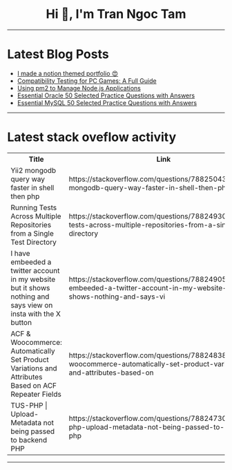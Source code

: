 <h1 align="center">Hi 👋, I'm Tran Ngoc Tam</h1>

---

# Latest Blog Posts 
<!-- BLOG-POST-LIST:START -->
- [I made a notion themed portfolio 😍](https://dev.to/paul_freeman/i-made-a-notion-themed-portfolio-3g3l)
- [Compatibility Testing for PC Games: A Full Guide](https://dev.to/wetest/compatibility-testing-for-pc-games-a-full-guide-4j92)
- [Using pm2 to Manage Node.js Applications](https://dev.to/hoaitx/using-pm2-to-manage-nodejs-applications-5ep7)
- [Essential Oracle 50 Selected Practice Questions with Answers](https://dev.to/tom8daafe63765434221/essential-oracle-50-selected-practice-questions-with-answers-2l9m)
- [Essential MySQL 50 Selected Practice Questions with Answers](https://dev.to/tom8daafe63765434221/essential-mysql-50-selected-practice-questions-with-answers-147m)
<!-- BLOG-POST-LIST:END -->

---

# Latest stack oveflow activity
<table>
  <tr><th>Title</th><th>Link</th></tr>
  <!-- STACKOVERFLOW:START --><tr><td>Yii2 mongodb query way faster in shell then php</td><td>https://stackoverflow.com/questions/78825043/yii2-mongodb-query-way-faster-in-shell-then-php</td></tr><tr><td>Running Tests Across Multiple Repositories from a Single Test Directory</td><td>https://stackoverflow.com/questions/78824930/running-tests-across-multiple-repositories-from-a-single-test-directory</td></tr><tr><td>I have embeeded a twitter account in my website but it shows nothing and says view on insta with the X button</td><td>https://stackoverflow.com/questions/78824905/i-have-embeeded-a-twitter-account-in-my-website-but-it-shows-nothing-and-says-vi</td></tr><tr><td>ACF &amp; Woocommerce: Automatically Set Product Variations and Attributes Based on ACF Repeater Fields</td><td>https://stackoverflow.com/questions/78824838/acf-woocommerce-automatically-set-product-variations-and-attributes-based-on</td></tr><tr><td>TUS-PHP | Upload-Metadata not being passed to backend PHP</td><td>https://stackoverflow.com/questions/78824730/tus-php-upload-metadata-not-being-passed-to-backend-php</td></tr><!-- STACKOVERFLOW:END -->
</table>

---


